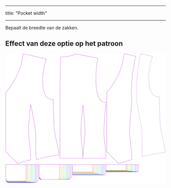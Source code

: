 - - -
title: "Pocket width"
- - -

Bepaalt de breedte van de zakken.

## Effect van deze optie op het patroon

![Deze afbeelding toont het effect van deze optie door meerdere varianten die een andere waarde hebben voor deze optie te vervangen](wahid_pocketwidth_sample.svg "Effect of this option on the pattern")
